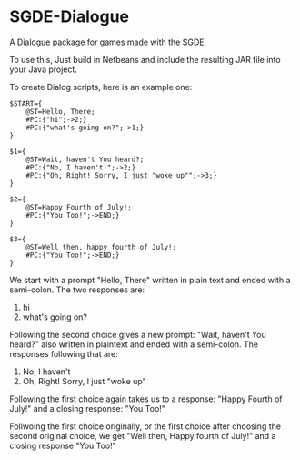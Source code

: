 SGDE-Dialogue
=============

A Dialogue package for games made with the SGDE


To use this, Just build in Netbeans and include the resulting JAR file into your Java project.

To create Dialog scripts, here is an example one:

```
$START={
    @ST=Hello, There;
    #PC:{"hi";->2;}
    #PC:{"what's going on?";->1;}
}

$1={
    @ST=Wait, haven't You heard?;
    #PC:{"No, I haven't!";->2;}
    #PC:{"Oh, Right! Sorry, I just "woke up"";->3;}
}

$2={
    @ST=Happy Fourth of July!;
    #PC:{"You Too!";->END;}
}

$3={
    @ST=Well then, happy fourth of July!;
    #PC:{"You Too!";->END;}
}
```

We start with a prompt "Hello, There" written in plain text and ended with a semi-colon. The two responses are:
1) hi
2) what's going on?

Following the second choice gives a new prompt: "Wait, haven't You heard?" also written in plaintext and ended with a semi-colon. The responses following that are:
1) No, I haven't
2) Oh, Right! Sorry, I just "woke up"

Following the first choice again takes us to a response: "Happy Fourth of July!" and a closing response: "You Too!"

Follwoing the first choice originally, or the  first choice after choosing the second original choice, we get "Well then, Happy fourth of July!" and a closing response "You Too!"
